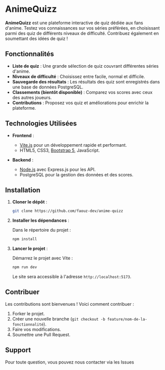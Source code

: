 # AnimeQuizz

**AnimeQuizz** est une plateforme interactive de quiz dédiée aux fans d'anime. Testez vos connaissances sur vos séries préférées, en choisissant parmi des quiz de différents niveaux de difficulté. Contribuez également en soumettant des idées de quiz !

## Fonctionnalités

- **Liste de quiz** : Une grande sélection de quiz couvrant différentes séries d'anime.
- **Niveaux de difficulté** : Choisissez entre facile, normal et difficile.
- **Sauvegarde des résultats** : Les résultats des quiz sont enregistrés dans une base de données PostgreSQL.
- **Classements (bientôt disponible)** : Comparez vos scores avec ceux des autres joueurs.
- **Contributions** : Proposez vos quiz et améliorations pour enrichir la plateforme.

## Technologies Utilisées

- **Frontend** :
  - [Vite.js](https://vitejs.dev/) pour un développement rapide et performant.
  - HTML5, CSS3, [Bootstrap 5](https://getbootstrap.com/), JavaScript.
  
- **Backend** :
  - [Node.js](https://nodejs.org/) avec Express.js pour les API.
  - PostgreSQL pour la gestion des données et des scores.

## Installation

1. **Cloner le dépôt** :

    ```bash
    git clone https://github.com/faouz-dev/anime-quizz
    ```

2. **Installer les dépendances** :

    Dans le répertoire du projet :

    ```bash
    npm install
    ```

3. **Lancer le projet** :

    Démarrez le projet avec Vite :

    ```bash
    npm run dev
    ```

    Le site sera accessible à l'adresse `http://localhost:5173`.

## Contribuer

Les contributions sont bienvenues ! Voici comment contribuer :

1. Forker le projet.
2. Créer une nouvelle branche (`git checkout -b feature/nom-de-la-fonctionnalité`).
3. Faire vos modifications.
4. Soumettre une Pull Request.

## Support

Pour toute question, vous pouvez nous contacter via les Issues

